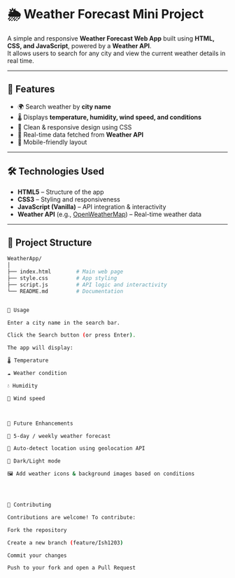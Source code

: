 # 🌦️ Weather Forecast Mini Project  

A simple and responsive **Weather Forecast Web App** built using **HTML, CSS, and JavaScript**, powered by a **Weather API**.  
It allows users to search for any city and view the current weather details in real time.  

---

## 🚀 Features  

- 🌍 Search weather by **city name**  
- 🌡 Displays **temperature, humidity, wind speed, and conditions**  
- 🎨 Clean & responsive design using CSS  
- 🔄 Real-time data fetched from **Weather API**  
- 📱 Mobile-friendly layout  

---

## 🛠️ Technologies Used  

- **HTML5** – Structure of the app  
- **CSS3** – Styling and responsiveness  
- **JavaScript (Vanilla)** – API integration & interactivity  
- **Weather API** (e.g., [OpenWeatherMap](https://openweathermap.org/)) – Real-time weather data  

---

## 📂 Project Structure  

```bash
WeatherApp/
│
├── index.html        # Main web page
├── style.css         # App styling
├── script.js         # API logic and interactivity
└── README.md         # Documentation


🎯 Usage

Enter a city name in the search bar.

Click the Search button (or press Enter).

The app will display:

🌡 Temperature

☁️ Weather condition

💧 Humidity

💨 Wind speed



🌱 Future Enhancements

📅 5-day / weekly weather forecast

📍 Auto-detect location using geolocation API

🎨 Dark/Light mode

🖼 Add weather icons & background images based on conditions




🤝 Contributing

Contributions are welcome! To contribute:

Fork the repository

Create a new branch (feature/Ish1203)

Commit your changes

Push to your fork and open a Pull Request

